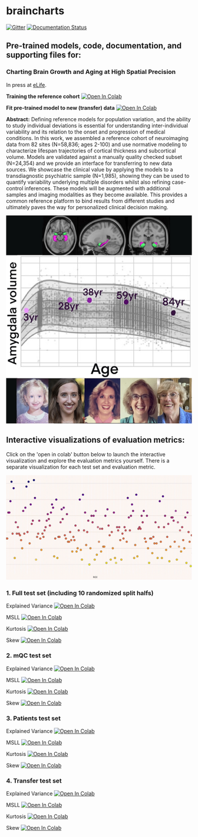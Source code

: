 # braincharts

[![Gitter](https://badges.gitter.im/predictive-clinical-neuroscience/community.svg)](https://gitter.im/predictive-clinical-neuroscience/community?utm_source=badge&utm_medium=badge&utm_campaign=pr-badge) [![Documentation Status](https://readthedocs.org/projects/pcntoolkit/badge/?version=latest)](https://pcntoolkit.readthedocs.io/en/latest/?badge=latest)

## Pre-trained models, code, documentation, and supporting files for: 
### Charting Brain Growth and Aging at High Spatial Precision
In press at [eLife](elifesciences.org/articles/72904).

**Training the reference cohort** [![Open In Colab](https://colab.research.google.com/assets/colab-badge.svg)](https://colab.research.google.com/github/predictive-clinical-neuroscience/braincharts/blob/master/scripts/fit_normative_models.ipynb)

**Fit pre-trained model to new (transfer) data** [![Open In Colab](https://colab.research.google.com/assets/colab-badge.svg)](https://colab.research.google.com/github/predictive-clinical-neuroscience/braincharts/blob/master/scripts/apply_normative_models.ipynb)

**Abstract:** Defining reference models for population variation, and the ability to study individual deviations is essential for understanding inter-individual variability and its relation to the onset and progression of medical conditions. In this work, we assembled a reference cohort of neuroimaging data from 82 sites (N=58,836; ages 2-100) and use normative modeling to characterize lifespan trajectories of cortical thickness and subcortical volume. Models are validated against a manually quality checked subset (N=24,354) and we provide an interface for transferring to new data sources. We showcase the clinical value by applying the models to a transdiagnostic psychiatric sample (N=1,985), showing they can be used to quantify variability underlying multiple disorders whilst also refining case-control inferences.  These models will be augmented with additional samples and imaging modalities as they become available. This provides a common reference platform to bind results from different studies and ultimately paves the way for personalized clinical decision making. 

![](docs/elife_press_release_photo.jpg)

## **Interactive visualizations of evaluation metrics:**

Click on the 'open in colab' button below to launch the interactive visualization and explore the evaluation metrics yourself. There is a separate visualization for each test set and evaluation metric. 

![](docs/eLife_interactive_viz.gif)

### **1. Full test set (including 10 randomized split halfs)**

Explained Variance [![Open In Colab](https://colab.research.google.com/assets/colab-badge.svg)](https://colab.research.google.com/github/saigerutherford/brainviz-app/blob/main/10foldCV_EVviz.ipynb)

MSLL [![Open In Colab](https://colab.research.google.com/assets/colab-badge.svg)](https://colab.research.google.com/github/saigerutherford/brainviz-app/blob/main/10foldCV_MSLLviz.ipynb)

Kurtosis [![Open In Colab](https://colab.research.google.com/assets/colab-badge.svg)](https://colab.research.google.com/github/saigerutherford/brainviz-app/blob/main/10foldCV_Kurtosisviz.ipynb)

Skew [![Open In Colab](https://colab.research.google.com/assets/colab-badge.svg)](https://colab.research.google.com/github/saigerutherford/brainviz-app/blob/main/10foldCV_Skewviz.ipynb)

### **2. mQC test set**

Explained Variance [![Open In Colab](https://colab.research.google.com/assets/colab-badge.svg)](https://colab.research.google.com/github/saigerutherford/brainviz-app/blob/main/mQC_EVviz.ipynb)

MSLL [![Open In Colab](https://colab.research.google.com/assets/colab-badge.svg)](https://colab.research.google.com/github/saigerutherford/brainviz-app/blob/main/mQC_MSLLviz.ipynb)

Kurtosis [![Open In Colab](https://colab.research.google.com/assets/colab-badge.svg)](https://colab.research.google.com/github/saigerutherford/brainviz-app/blob/main/mQC_Kurtosisviz.ipynb)

Skew [![Open In Colab](https://colab.research.google.com/assets/colab-badge.svg)](https://colab.research.google.com/github/saigerutherford/brainviz-app/blob/main/mQC_Skewviz.ipynb)

### **3. Patients test set**

Explained Variance [![Open In Colab](https://colab.research.google.com/assets/colab-badge.svg)](https://colab.research.google.com/github/saigerutherford/brainviz-app/blob/main/patient_EVviz.ipynb)

MSLL [![Open In Colab](https://colab.research.google.com/assets/colab-badge.svg)](https://colab.research.google.com/github/saigerutherford/brainviz-app/blob/main/patient_MSLLviz.ipynb)

Kurtosis [![Open In Colab](https://colab.research.google.com/assets/colab-badge.svg)](https://colab.research.google.com/github/saigerutherford/brainviz-app/blob/main/patient_Kurtosisviz.ipynb)

Skew [![Open In Colab](https://colab.research.google.com/assets/colab-badge.svg)](https://colab.research.google.com/github/saigerutherford/brainviz-app/blob/main/patient_Skewviz.ipynb)

### **4. Transfer test set**

Explained Variance [![Open In Colab](https://colab.research.google.com/assets/colab-badge.svg)](https://colab.research.google.com/github/saigerutherford/brainviz-app/blob/main/transfer_EVviz.ipynb)

MSLL [![Open In Colab](https://colab.research.google.com/assets/colab-badge.svg)](https://colab.research.google.com/github/saigerutherford/brainviz-app/blob/main/transfer_MSLLviz.ipynb)

Kurtosis [![Open In Colab](https://colab.research.google.com/assets/colab-badge.svg)](https://colab.research.google.com/github/saigerutherford/brainviz-app/blob/main/transfer_Kurtosisviz.ipynb)

Skew [![Open In Colab](https://colab.research.google.com/assets/colab-badge.svg)](https://colab.research.google.com/github/saigerutherford/brainviz-app/blob/main/transfer_Skewviz.ipynb)
